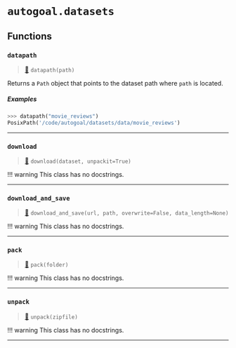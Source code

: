 # `autogoal.datasets`

## Functions

### `datapath`

> [📝](https://github.com/autogoal/autogoal/blob/master/autogoal/datasets/__init__.py#L14)
> `datapath(path)`


Returns a `Path` object that points to the dataset path
where `path` is located.

##### Examples

```python
>>> datapath("movie_reviews")
PosixPath('/code/autogoal/datasets/data/movie_reviews')

```


---
### `download`

> [📝](https://github.com/autogoal/autogoal/blob/master/autogoal/datasets/__init__.py#L42)
> `download(dataset, unpackit=True)`


!!! warning
    This class has no docstrings.


---
### `download_and_save`

> [📝](https://github.com/autogoal/autogoal/blob/master/autogoal/datasets/__init__.py#L58)
> `download_and_save(url, path, overwrite=False, data_length=None)`


!!! warning
    This class has no docstrings.


---
### `pack`

> [📝](https://github.com/autogoal/autogoal/blob/master/autogoal/datasets/__init__.py#L30)
> `pack(folder)`


!!! warning
    This class has no docstrings.


---
### `unpack`

> [📝](https://github.com/autogoal/autogoal/blob/master/autogoal/datasets/__init__.py#L36)
> `unpack(zipfile)`


!!! warning
    This class has no docstrings.


---
